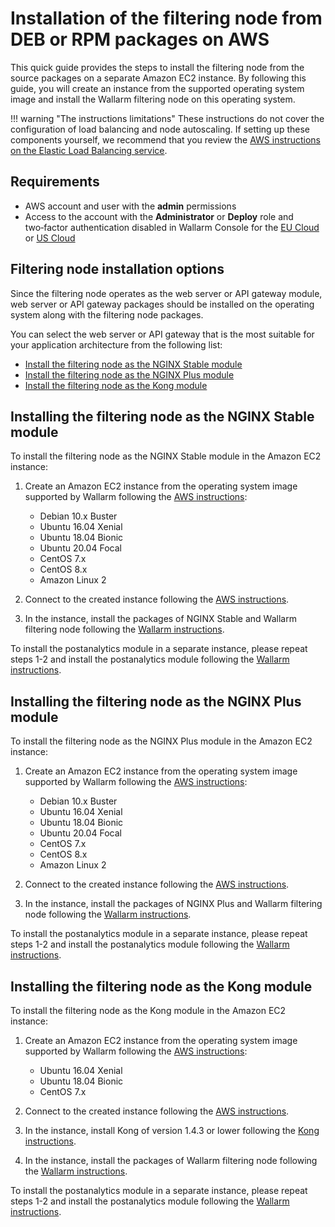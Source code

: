 # Installation of the filtering node from DEB or RPM packages on AWS

This quick guide provides the steps to install the filtering node from the source packages on a separate Amazon EC2 instance. By following this guide, you will create an instance from the supported operating system image and install the Wallarm filtering node on this operating system.

!!! warning "The instructions limitations"
    These instructions do not cover the configuration of load balancing and node autoscaling. If setting up these components yourself, we recommend that you review the [AWS instructions on the Elastic Load Balancing service](https://docs.aws.amazon.com/elasticloadbalancing/latest/userguide/what-is-load-balancing.html).

## Requirements

* AWS account and user with the **admin** permissions
* Access to the account with the **Administrator** or **Deploy** role and two‑factor authentication disabled in Wallarm Console for the [EU Cloud](https://my.wallarm.com/) or [US Cloud](https://us1.my.wallarm.com/)

## Filtering node installation options

Since the filtering node operates as the web server or API gateway module, web server or API gateway packages should be installed on the operating system along with the filtering node packages.

You can select the web server or API gateway that is the most suitable for your application architecture from the following list:

* [Install the filtering node as the NGINX Stable module](#installing-the-filtering-node-as-the-nginx-stable-module)
* [Install the filtering node as the NGINX Plus module](#installing-the-filtering-node-as-the-nginx-plus-module)
* [Install the filtering node as the Kong module](#installing-the-filtering-node-as-the-kong-module)

## Installing the filtering node as the NGINX Stable module

To install the filtering node as the NGINX Stable module in the Amazon EC2 instance:

1. Create an Amazon EC2 instance from the operating system image supported by Wallarm following the [AWS instructions](https://docs.aws.amazon.com/AWSEC2/latest/UserGuide/EC2_GetStarted.html#ec2-launch-instance):

    * Debian 10.x Buster
    * Ubuntu 16.04 Xenial
    * Ubuntu 18.04 Bionic
    * Ubuntu 20.04 Focal
    * CentOS 7.x
    * CentOS 8.x
    * Amazon Linux 2
2. Connect to the created instance following the [AWS instructions](https://docs.aws.amazon.com/AWSEC2/latest/UserGuide/AccessingInstances.html).
3. In the instance, install the packages of NGINX Stable and Wallarm filtering node following the [Wallarm instructions](../../../waf-installation/nginx/dynamic-module.md).

To install the postanalytics module in a separate instance, please repeat steps 1-2 and install the postanalytics module following the [Wallarm instructions](../../../admin-en/installation-postanalytics-en.md).

## Installing the filtering node as the NGINX Plus module

To install the filtering node as the NGINX Plus module in the Amazon EC2 instance:

1. Create an Amazon EC2 instance from the operating system image supported by Wallarm following the [AWS instructions](https://docs.aws.amazon.com/AWSEC2/latest/UserGuide/EC2_GetStarted.html#ec2-launch-instance):

    * Debian 10.x Buster
    * Ubuntu 16.04 Xenial
    * Ubuntu 18.04 Bionic
    * Ubuntu 20.04 Focal
    * CentOS 7.x
    * CentOS 8.x
    * Amazon Linux 2
2. Connect to the created instance following the [AWS instructions](https://docs.aws.amazon.com/AWSEC2/latest/UserGuide/AccessingInstances.html).
3. In the instance, install the packages of NGINX Plus and Wallarm filtering node following the [Wallarm instructions](../../../waf-installation/nginx/dynamic-module.md).

To install the postanalytics module in a separate instance, please repeat steps 1-2 and install the postanalytics module following the [Wallarm instructions](../../../admin-en/installation-postanalytics-en.md).

## Installing the filtering node as the Kong module

To install the filtering node as the Kong module in the Amazon EC2 instance:

1. Create an Amazon EC2 instance from the operating system image supported by Wallarm following the [AWS instructions](https://docs.aws.amazon.com/AWSEC2/latest/UserGuide/EC2_GetStarted.html#ec2-launch-instance):

    * Ubuntu 16.04 Xenial
    * Ubuntu 18.04 Bionic
    * CentOS 7.x
2. Connect to the created instance following the [AWS instructions](https://docs.aws.amazon.com/AWSEC2/latest/UserGuide/AccessingInstances.html).
3. In the instance, install Kong of version 1.4.3 or lower following the [Kong instructions](https://konghq.com/get-started/#install).
4. In the instance, install the packages of Wallarm filtering node following the [Wallarm instructions](../../../admin-en/installation-kong-en.md).

To install the postanalytics module in a separate instance, please repeat steps 1-2 and install the postanalytics module following the [Wallarm instructions](../../../admin-en/installation-postanalytics-en.md).
